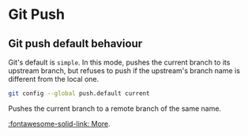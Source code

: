 Git Push
===

Git push default behaviour
---

Git's default is `simple`. In this mode, pushes the current branch to its upstream branch, but refuses to push if the upstream's branch name is different from the local one.

```bash
git config --global push.default current
```

Pushes the current branch to a remote branch of the same name.

[:fontawesome-solid-link:
More](https://stackoverflow.com/questions/948354/default-behavior-of-git-push-without-a-branch-specified).
